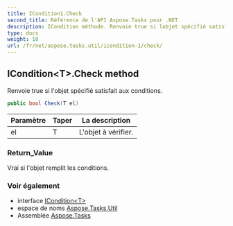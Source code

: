 ```yaml
---
title: ICondition1.Check
second_title: Référence de l'API Aspose.Tasks pour .NET
description: ICondition méthode. Renvoie true si lobjet spécifié satisfait aux conditions.
type: docs
weight: 10
url: /fr/net/aspose.tasks.util/icondition-1/check/
---
```

## ICondition&lt;T&gt;.Check method

Renvoie true si l'objet spécifié satisfait aux conditions.

```csharp
public bool Check(T el)
```

| Paramètre | Taper | La description |
| --- | --- | --- |
| el | T | L'objet à vérifier. |

### Return_Value

Vrai si l'objet remplit les conditions.

### Voir également

* interface [ICondition&lt;T&gt;](../)
* espace de noms [Aspose.Tasks.Util](../../icondition-1/)
* Assemblée [Aspose.Tasks](../../../)


